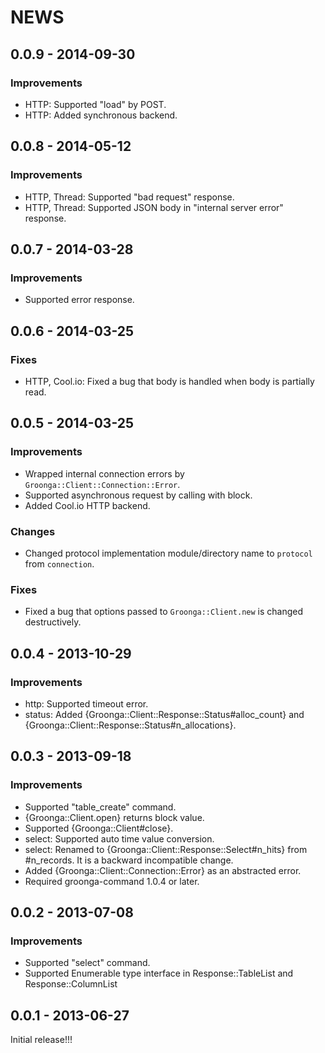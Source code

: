 # NEWS

## 0.0.9 - 2014-09-30

### Improvements

  * HTTP: Supported "load" by POST.
  * HTTP: Added synchronous backend.

## 0.0.8 - 2014-05-12

### Improvements

  * HTTP, Thread: Supported "bad request" response.
  * HTTP, Thread: Supported JSON body in "internal server error" response.

## 0.0.7 - 2014-03-28

### Improvements

  * Supported error response.

## 0.0.6 - 2014-03-25

### Fixes

  * HTTP, Cool.io: Fixed a bug that body is handled when body is
    partially read.

## 0.0.5 - 2014-03-25

### Improvements

  * Wrapped internal connection errors by
    `Groonga::Client::Connection::Error`.
  * Supported asynchronous request by calling with block.
  * Added Cool.io HTTP backend.

### Changes

  * Changed protocol implementation module/directory name to
    `protocol` from `connection`.

### Fixes

  * Fixed a bug that options passed to `Groonga::Client.new` is
    changed destructively.

## 0.0.4 - 2013-10-29

### Improvements

  * http: Supported timeout error.
  * status: Added {Groonga::Client::Response::Status#alloc_count} and
    {Groonga::Client::Response::Status#n_allocations}.

## 0.0.3 - 2013-09-18

### Improvements

  * Supported "table_create" command.
  * {Groonga::Client.open} returns block value.
  * Supported {Groonga::Client#close}.
  * select: Supported auto time value conversion.
  * select: Renamed to {Groonga::Client::Response::Select#n_hits}
    from #n_records. It is a backward incompatible change.
  * Added {Groonga::Client::Connection::Error} as an abstracted error.
  * Required groonga-command 1.0.4 or later.

## 0.0.2 - 2013-07-08

### Improvements

  * Supported "select" command.
  * Supported Enumerable type interface in
    Response::TableList and Response::ColumnList

## 0.0.1 - 2013-06-27

Initial release!!!
